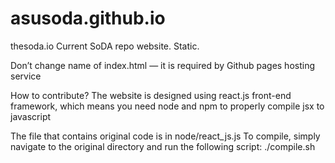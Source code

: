 # asusoda.github.io


thesoda.io
Current SoDA repo website.
Static. 

Don’t change name of index.html — it is required by Github pages hosting service

How to contribute?
The website is designed using react.js front-end framework, which means you need node and npm to properly compile jsx to javascript

The file that contains original code is in node/react_js.js
To compile, simply navigate to the original directory and run the following script:
./compile.sh